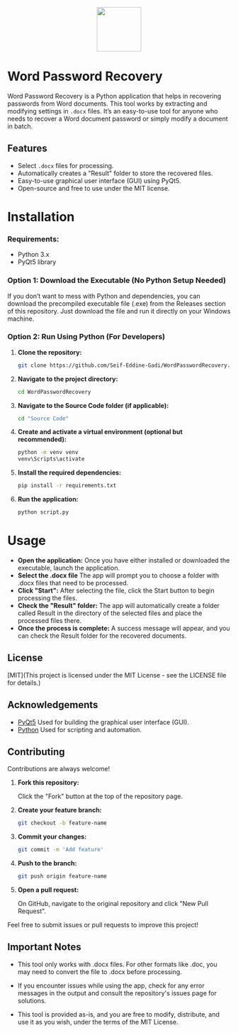 <p align="center">
  <img src="https://i.imgur.com/UerzXyh.png" width="100" />
</p>

# Word Password Recovery

Word Password Recovery is a Python application that helps in recovering passwords from Word documents. This tool works by extracting and modifying settings in `.docx` files. It’s an easy-to-use tool for anyone who needs to recover a Word document password or simply modify a document in batch.
   
## Features
- Select `.docx` files for processing.
- Automatically creates a "Result" folder to store the recovered files.
- Easy-to-use graphical user interface (GUI) using PyQt5.
- Open-source and free to use under the MIT license.
# Installation

### Requirements:
- Python 3.x
- PyQt5 library

### Option 1: Download the Executable (No Python Setup Needed)

If you don’t want to mess with Python and dependencies, you can download the precompiled executable file (.exe) from the Releases section of this repository. Just download the file and run it directly on your Windows machine.

### Option 2: Run Using Python (For Developers)
1. **Clone the repository:**
   ```bash
   git clone https://github.com/Seif-Eddine-Gadi/WordPasswordRecovery.git

2. **Navigate to the project directory:**
   ```bash
   cd WordPasswordRecovery

3. **Navigate to the Source Code folder (if applicable):**
   ```bash
   cd "Source Code"

3. **Create and activate a virtual environment (optional but recommended):**
   ```bash
   python -m venv venv
   venv\Scripts\activate

4. **Install the required dependencies:**
   ```bash
   pip install -r requirements.txt

5. **Run the application:**
   ```bash
   python script.py

# Usage
- **Open the application:** Once you have either installed or downloaded the executable, launch the application.
- **Select the .docx file** The app will prompt you to choose a folder with .docx files that need to be processed.
- **Click "Start":**  After selecting the file, click the Start button to begin processing the files.
- **Check the "Result" folder:**  The app will automatically create a folder called Result in the directory of the selected files and place the processed files there.
- **Once the process is complete:**  A success message will appear, and you can check the Result folder for the recovered documents.

## License

[MIT](This project is licensed under the MIT License - see the LICENSE file for details.)


## Acknowledgements

 - [PyQt5](https://pypi.org/project/PyQt5/) Used for building the graphical user interface (GUI).
 - [Python](https://github.com/matiassingers/awesome-readme) Used for scripting and automation.


## Contributing

Contributions are always welcome!

1. **Fork this repository:**

   Click the "Fork" button at the top of the repository page.

2. **Create your feature branch:**
   ```bash
   git checkout -b feature-name

3. **Commit your changes:**
   ```bash
   git commit -m 'Add feature'

4. **Push to the branch:**
   ```bash
   git push origin feature-name

5. **Open a pull request:**

   On GitHub, navigate to the original repository and click "New Pull Request".   

Feel free to submit issues or pull requests to improve this project!
## Important Notes
- This tool only works with .docx files. For other formats like .doc, you may need to convert the file to .docx before processing.

- If you encounter issues while using the app, check for any error messages in the output and consult the repository's issues page for solutions.

- This tool is provided as-is, and you are free to modify, distribute, and use it as you wish, under the terms of the MIT License.
